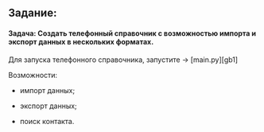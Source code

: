 ## Задание:

#### Задача: Создать телефонный справочник с возможностью импорта и экспорт данных в нескольких форматах.

Для запуска телефонного справочника, запустите -> [main.py][gb1]

Возможности:

- импорт данных;

- экспорт данных;

- поиск контакта.




